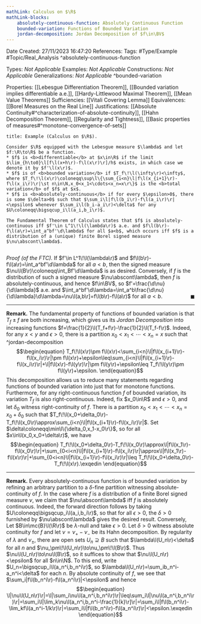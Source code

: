 ```yaml
---
mathLink: Calculus on $\R$
mathLink-blocks:
    absolutely-continuous-function: Absolutely Continuous Function
    bounded-variation: Functions of Bounded Variation
    jordan-decomposition: Jordan Decomposition of $f\in\BV$
---
```


<div class="topSpace"></div>

Date Created: 27/11/2023 16:47:20
References:
Tags: #Type/Example #Topic/Real_Analysis
^absolutely-continuous-function

Types: <i>Not Applicable</i>
Examples: <i>Not Applicable</i>
Constructions: <i>Not Applicable</i>
Generalizations: <i>Not Applicable</i>
^bounded-variation

Properties: [[Lebesgue Differentiation Theorem]], [[Bounded variation implies differentiable a.e.]], [[Hardy-Littlewood Maximal Theorem]], [[Mean Value Theorems]]
Sufficiencies: [[Vitali Covering Lemma]]
Equivalences: [[Borel Measures on the Real Line]]
Justifications: [[Absolute Continuity#^characterization-of-absolute-continuity]], [[Hahn Decomposition Theorem]], [[Regularity and Tightness]], [[Basic properties of measures#^monotone-convergence-of-sets]]

``` ad-Example
title: Example (Calculus on $\R$).

Consider $\R$ equipped with the Lebesgue measure $\lambda$ and let $f:\R\to\R$ be a function.
* $f$ is <b>differentiable</b> at $x\in\R$ if the limit $\lim_{h\to0}\l[f\l(x+h\r)-f\l(x\r)\r]/h$ exists, in which case we denote it by $f'\l(x\r)$.
* $f$ is of <b>bounded variation</b> if $T_f\!\l(\infty\r)<\infty$, where $T_f\!\l(x\r)\coloneqq\sup\l\{\sum_{i<n}\l|f\l(x_{i+1}\r)-f\l(x_i\r)\r|\st n\in\N,x_0<x_1<\cdots<x_n=x\r\}$ is the <b>total variation</b> of $f$ at $x$.
* $f$ is <b>absolutely-continuous</b> if for every $\epsilon>0$, there is some $\delta>0$ such that $\sum_i\l|f\l(b_i\r)-f\l(a_i\r)\r|<\epsilon$ whenever $\sum_i\l(b_i-a_i\r)<\delta$ for any $U\coloneqq\bigsqcup_i\l(a_i,b_i\r)$.

The Fundamental Theorem of Calculus states that $f$ is absolutely-continuous iff $f'\in L^1\!\l(\lambda\r)$ a.e. and $f\l(b\r)-f\l(a\r)=\int_a^bf'\d\lambda$ for all $a<b$, which occurs iff $f$ is a distribution of a (unique) finite Borel signed measure $\nu\abscont\lambda$.


```

<i>Proof (of the FTC).</i> If $f'\in L^1\!\l(\lambda\r)$ and $f\l(b\r)-f\l(a\r)=\int_a^bf'\d\lambda$ for all $a<b$, then the signed measure $\nu\l(B\r)\coloneqq\int_Bf'\d\lambda$ is as desired. Conversely, if $f$ is the distribution of such a signed measure $\nu\abscont\lambda$, then $f$ is absolutely-continuous, and hence $f\in\BV$, so $f'=\frac{\d\nu}{\d\lambda}$ a.e. and $\int_a^bf'\d\lambda=\int_a^b\frac{\d\nu}{\d\lambda}\d\lambda=\nu\l(a,b\r]=f\l(b\r)-f\l(a\r)$ for all $a<b$.<span style="float:right;">$\blacksquare$</span>

---

<b>Remark.</b> The fundamental property of functions of bounded variation is that $T_f\pm f$ are both increasing, which gives us its <i>Jordan Decomposition</i> into increasing functions $f=\frac{1}{2}\l(T_f+f\r)-\frac{1}{2}\l(T_f-f\r)$. Indeed, for any $x<y$ and $\epsilon>0$, there is a partition $x_0<x_1<\cdots<x_n=x$ such that ^jordan-decomposition
$$\begin{equation}
    T_f\!\l(x\r)\pm f\l(x\r)<\sum_{i<n}\l|f\l(x_{i+1}\r)-f\l(x_i\r)\r|\pm f\l(x\r)+\epsilon\leq\sum_{i<n}\l|f\l(x_{i+1}\r)-f\l(x_i\r)\r|+\l|f\l(x\r)-f\l(y\r)\r|\pm f\l(y\r)+\epsilon\leq T_f\!\l(y\r)\pm f\l(y\r)+\epsilon.
\end{equation}$$
This decomposition allows us to reduce many statements regarding functions of bounded variation into just that for monotone functions. Furthermore, for any right-continuous function $f$ of bounded variation, its variation $T_f$ is also right-continuous. Indeed, fix $x_0\in\R$ and $\epsilon>0$, and let $\delta_0$ witness right-continuity of $f$. There is a partition $x_0<x_1<\cdots<x_n=x_0+\delta_0$ such that $T_f\!\l(x_0+\delta_0\r)-T_f\!\l(x_0\r)\approx\sum_{i<n}\l|f\l(x_{i+1}\r)-f\l(x_i\r)\r|$. Set $\delta\coloneqq\min\l\{\delta_0,x_1-x_0\r\}$, so for all $x\in\l(x_0,x_0+\delta\r)$, we have
$$\begin{equation}
    T_f\!\l(x_0+\delta_0\r)-T_f\!\l(x_0\r)\approx\l|f\l(x_1\r)-f\l(x_0\r)\r|+\sum_{0<i<n}\l|f\l(x_{i+1}\r)-f\l(x_i\r)\r|\approx\l|f\l(x_1\r)-f\l(x\r)\r|+\sum_{0<i<n}\l|f\l(x_{i+1}\r)-f\l(x_i\r)\r|\leq T_f\!\l(x_0+\delta_0\r)-T_f\!\l(x\r).\exqedin
\end{equation}$$

---

<b>Remark.</b> Every absolutely-continuous function is of bounded variation by refining an arbitrary partition to a $\delta$-fine partition witnessing absolute-continuity of $f$. In the case where $f$ is a distribution of a finite Borel signed measure $\nu$, we claim that $\nu\abscont\lambda$ iff $f$ is absolutely continuous. Indeed, the forward direction follows by taking $U\coloneqq\bigsqcup_i\l(a_i,b_i\r)$, so that for all $\epsilon>0$, the $\delta>0$ furnished by $\nu\abscont\lambda$ gives the desired result. Conversely, Let $B\in\mc{B}\l(\R\r)$ be $\lambda$-null and take $\epsilon>0$. Let $\delta>0$ witness absolute continuity for $f$ and let $\nu=\nu_+-\nu_-$ be its Hahn decomposition. By regularity of $\lambda$ and $\nu_\pm$, there are open sets $U_n\supseteq B$ such that $\lambda\l(U_n\r)<\delta$ for all $n$ and $\nu_\pm\!\l(U_n\r)\to\nu_\pm\!\l(B\r)$. Thus $\nu\l(U_n\r)\to\nu\l(B\r)$, so it suffices to show that $\nu\l(U_n\r)<\epsilon$ for all $n\in\N$. To this end, write $U_n=\bigsqcup_i\l(a_n^i,b_n^i\r)$, so $\lambda\l(U_n\r)=\sum_ib_n^i-a_n^i<\delta$ for each $n$. By absolute continuity of $f$, we see that $\sum_i|f\l(b_n^i\r)-f\l(a_n^i\r)|<\epsilon$ and hence
$$\begin{equation}
    \l|\nu\l(U_n\r)\r|=\l|\sum_i\nu\l(a_n^i,b_n^i\r)\r|\leq\sum_i\l|\nu\l(a_n^i,b_n^i\r)\r|=\sum_i\l|\lim_k\nu\l(a_n^i,b_n^i-\frac{1}{k}\r]\r|=\sum_i\l|f\l(b_n^i\r)-\lim_kf\l(a_n^i-1/k\r)\r|=\sum_i\l|f\l(b_n^i\r)-f\l(a_n^i\r)\r|<\epsilon.\exqedin
\end{equation}$$

